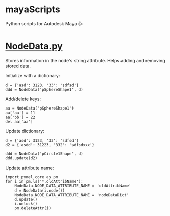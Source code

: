 # mayaScripts
Python scripts for Autodesk Maya :+1:

# [NodeData.py](/NodeData.py)
Stores information in the node's string attribute. Helps adding and removing stored data.

Initialize with a dictionary:
```
d = {'asd': 3123, '33': 'sdfsd'}
ddd = NodeData('pSphereShape1', d)
```

Add/delete keys:
```
aa = NodeData('pSphereShape1')
aa['aa'] = 11
aa['bb'] = 22
del aa['aa']
```

Update dictionary:
```
d = {'asd': 3123, '33': 'sdfsd'}
d2 = {'asdd': 31223, '332': 'sdfsdxxx'}

ddd = NodeData('pCircle1Shape', d)
ddd.update(d2)
```

Update attribute name:
```
import pymel.core as pm
for i in pm.ls('*.oldAttribName'):
    NodeData.NODE_DATA_ATTRIBUTE_NAME = 'oldAttribName'
    d = NodeData(i.node())
    NodeData.NODE_DATA_ATTRIBUTE_NAME = 'nodeDataDict'
    d.update()
    i.unlock()
    pm.deleteAttr(i)
```
